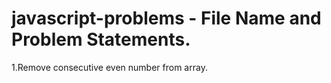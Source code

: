 # javascript-problems - File Name and Problem Statements.

1.Remove consecutive even number from array.

